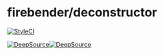 # firebender/deconstructor

[![StyleCI](https://github.styleci.io/repos/444727259/shield?branch=master)](https://github.styleci.io/repos/444727259?branch=master) 

[![DeepSource](https://deepsource.io/gh/firebender/deconstructor.svg/?label=active+issues&show_trend=true&token=yTqJpFDStE4SRyP6GGhijC2J)](https://deepsource.io/gh/firebender/deconstructor/?ref=repository-badge)[![DeepSource](https://deepsource.io/gh/firebender/deconstructor.svg/?label=resolved+issues&show_trend=true&token=yTqJpFDStE4SRyP6GGhijC2J)](https://deepsource.io/gh/firebender/deconstructor/?ref=repository-badge)

